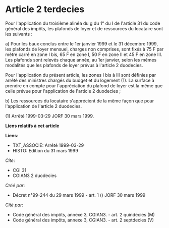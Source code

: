 # Article 2 terdecies

Pour l'application du troisième alinéa du  g du 1° du I de l'article 31 du code général des impôts, les plafonds de loyer et
de ressources du locataire sont les suivants :

a) Pour les baux conclus entre le 1er janvier 1999 et le 31 décembre 1999, les plafonds de loyer mensuel, charges non
comprises, sont fixés à 75 F par mètre carré en zone I bis, 65 F en zone I, 50 F en zone II et 45 F en zone III. Les plafonds
sont relevés chaque année, au 1er janvier, selon les mêmes modalités que les plafonds de loyer prévus à l'article 2
duodecies.

Pour l'application du présent article, les zones I bis à III sont définies par arrêté des ministres chargés du budget et du
logement (1). La surface à prendre en compte pour l'appréciation du plafond de loyer est la même que celle prévue pour
l'application de l'article 2 duodecies ;

b) Les ressources du locataire s'apprécient de la même façon que pour l'application de l'article 2 duodecies.

(1) Arrêté 1999-03-29 JORF 30 mars 1999.

**Liens relatifs à cet article**

**Liens**:

  - TXT_ASSOCIE: Arrêté 1999-03-29
  - HISTO: Edition du 31 mars 1999

_Cite_:

  - CGI 31
  - CGIAN3 2 duodecies

_Créé par_:

  - Décret n°99-244 du 29 mars 1999 - art. 1 () JORF 30 mars 1999

_Cité par_:

  - Code général des impôts, annexe 3, CGIAN3. - art. 2 quindecies (M)
  - Code général des impôts, annexe 3, CGIAN3. - art. 2 septdecies (V)
